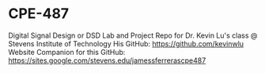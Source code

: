 # CPE-487
Digital Signal Design or DSD Lab and Project Repo 
for Dr. Kevin Lu's class @ Stevens Institute of Technology 
His GitHub: https://github.com/kevinwlu
Website Companion for this GitHub: https://sites.google.com/stevens.edu/jamessferrerascpe487
